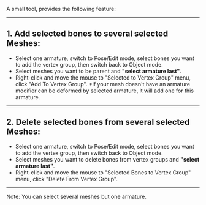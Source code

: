 A small tool, provides the following feature:
***
## 1. Add selected bones to several selected Meshes:
- Select one armature, switch to Pose/Edit mode, select bones you want to add the vertex group, then switch back to Object mode.
- Select meshes you want to be parent and **"select armature last"**.
- Right-click and move the mouse to "Selected to Vertex Group" menu, click "Add To Vertex Group".
*If your mesh doesn't have an armature modifier can be deformed by selected armature, it will add one for this armature.
***
## 2. Delete selected bones from several selected Meshes:
- Select one armature, switch to Pose/Edit mode, select bones you want to add the vertex group, then switch back to Object mode.
- Select meshes you want to delete bones from vertex groups and **"select armature last"**.
- Right-click and move the mouse to "Selected Bones to Vertex Group" menu, click "Delete From Vertex Group".
***
Note: You can select several meshes but one armature.
